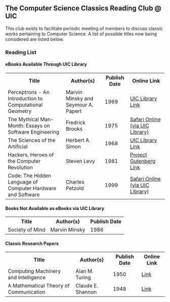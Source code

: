 ## The Computer Science Classics Reading Club @ UIC

This club exists to facilitate periodic meeting of members to discuss classic works pertaining to Computer Science. A list of possible titles now being considered are listed below.

### Reading List
#### eBooks Available Through UIC Library
<table>
  <tr>
    <th>Title</th><th>Author(s)</th><th>Publish Date</th><th>Online Link</th>
  </tr>
  <tr>
    <td>Perceptrons - An Introduction to Computational Geometry</td>
    <td>Marvin Minsky and Seymour A. Papert</td>
    <td>1969</td>
    <td><a href="https://bit.ly/2YrPHuu">UIC Library Link</a></td>
  </tr>
  <tr>
    <td>The Mythical Man-Month: Essays on Software Engineering</td>
    <td>Fredrick Brooks</td>
    <td>1975</td>
    <td><a href="https://bit.ly/3bX9Zjl">Safari Online (via UIC Library)</a></td>
  </tr>
  <tr>
    <td>The Sciences of the Artificial</td>
    <td>Herbert A. Simon</td>
    <td>1968</td>
    <td><a href="https://bit.ly/2SmJRH1">UIC Library Link</a></td>
  </tr>
  <tr>
    <td>Hackers, Heroes of the Computer Revolution</td>
    <td>Steven Levy</td>
    <td>1981</td>
    <td><a href="https://www.gutenberg.org/ebooks/729">Project Gutenberg  Link</a></td>
  </tr>
  <tr>
    <td>Code: The Hidden Language of Computer Hardware and Software</td>
    <td> Charles Petzold</td>
    <td>1999</td>
    <td><a href="https://bit.ly/3d7jjkP">Safari Online (via UIC Library)</a></td>
  </tr>  
</table>


#### Books Not Available as eBooks via UIC Library
<table>
  <tr><th>Title</th><th>Author(s)</th><th>Publish Date</th></tr>
  <tr>
    <td>Society of Mind</td>
    <td>Marvin Minsky</td>
    <td>1986</td>
  </tr>
</table>

#### Classic Research Papers
<table>
    <tr>
    <th>Title</th><th>Author(s)</th><th>Publish Date</th><th>Online Link</th>
  </tr>
  <tr>
    <td>Computing Machinery and Intelligence</td>
    <td>Alan M. Turing</td>
    <td>1950</td>
    <td><a href="https://www.csee.umbc.edu/courses/471/papers/turing.pdf">Link</a></td>
  </tr>
  <tr>
    <td>A Mathematical Theory of Communication</td>
    <td>Claude E. Shannon</td>
    <td>1948</td>
    <td><a href="http://people.math.harvard.edu/~ctm/home/text/others/shannon/entropy/entropy.pdf">Link</a></td>
  </tr>
</table>
